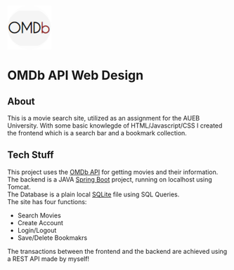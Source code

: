 ![OMDB Logo](SpringBootMVC/src/main/resources/static/images/iconcircle.png) 
# OMDb API Web Design
  
## About 
This is a movie search site, utilized as an assignment for the AUEB University. 
With some basic knowlegde of HTML/Javascript/CSS I created the frontend which is a search bar and a bookmark collection.
  
## Tech Stuff
This project uses the [OMDb API](http://www.omdbapi.com/) for getting movies and their information.   
The backend is a JAVA [Spring Boot](https://spring.io) project, running on localhost using Tomcat.  
The Database is a plain local [SQLite](https://www.sqlite.org/index.html) file using SQL Queries.  
The site has four functions:  
  * Search Movies  
  * Create Account  
  * Login/Logout  
  * Save/Delete Bookmakrs  

The transactions between the frontend and the backend are achieved using a REST API made by myself!
